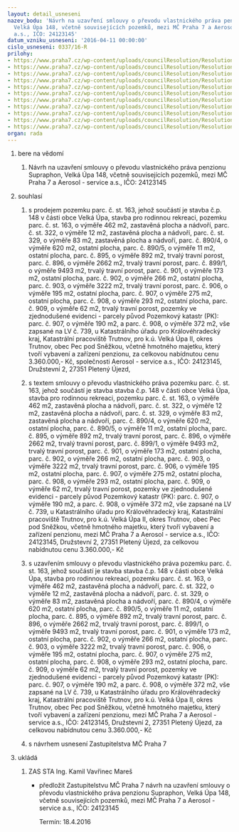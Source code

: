 ```yaml
---
layout: detail_usneseni
nazev_bodu: 'Návrh na uzavření smlouvy o převodu vlastnického práva penzionu Supraphon,
  Velká Úpa 148, včetně souvisejících pozemků, mezi MČ Praha 7 a Aerosol - service
  a.s., IČO: 24123145'
datum_vzniku_usneseni: '2016-04-11 00:00:00'
cislo_usneseni: 0337/16-R
prilohy:
- https://www.praha7.cz/wp-content/uploads/councilResolution/Resolutions/27608/export/DZ_Supraphon04167VER1~43183.docx
- https://www.praha7.cz/wp-content/uploads/councilResolution/Resolutions/27608/export/02_Supraphon0416~43182.pdf
- https://www.praha7.cz/wp-content/uploads/councilResolution/Resolutions/27608/export/03_Supraphon0416~43181.pdf
- https://www.praha7.cz/wp-content/uploads/councilResolution/Resolutions/27608/export/04_Supraphon0416~43180.pdf
- https://www.praha7.cz/wp-content/uploads/councilResolution/Resolutions/27608/export/05_Supraphon0416~43179.doc
- https://www.praha7.cz/wp-content/uploads/councilResolution/Resolutions/27608/export/06_Supraphon0416~43178.pdf
- https://www.praha7.cz/wp-content/uploads/councilResolution/Resolutions/27608/export/07_Supraphon0416~43177.pdf
- https://www.praha7.cz/wp-content/uploads/councilResolution/Resolutions/27608/export/08_Supraphon0416~43176.pdf
- https://www.praha7.cz/wp-content/uploads/councilResolution/Resolutions/27608/export/09_Supraphon0416~43175.pdf
- https://www.praha7.cz/wp-content/uploads/councilResolution/Resolutions/27608/export/10_Supraphon0416~43173.pdf
- https://www.praha7.cz/wp-content/uploads/councilResolution/Resolutions/27608/export/export~299674.pdf
organ: rada
---
```

<ol id="urzList" class="urzList_view"><li id="" class="urzClass1"><span name="1">bere na vědomí</span><ol class="urzOlClass"><li style="text-align: left;" id="" class="urzClass2"><span><p>Návrh na uzavření smlouvy o převodu vlastnického práva penzionu Supraphon, Velká Úpa 148, včetně souvisejících pozemků, mezi MČ Praha 7 a Aerosol - service a.s., IČO: 24123145</p></span></li></ol></li><li id="" class="urzClass1"><span name="26">souhlasí</span><ol id="" class="urzOlClass"><li style="text-align: left;" id="" class="urzClass2"><span><p>s prodejem pozemku parc. č. st. 163, jehož součástí je stavba č.p. 148 v části obce Velká Úpa, stavba pro rodinnou rekreaci, pozemku parc. č. st. 163, o výměře 462 m2, zastavěná plocha a nádvoří, parc. č. st. 322, o výměře 12 m2, zastavěná plocha a nádvoří, parc. č. st. 329, o výměře 83 m2, zastavěná plocha a nádvoří, parc. č. 890/4, o výměře 620 m2, ostatní plocha, parc. č. 890/5, o výměře 11 m2, ostatní plocha, parc. č. 895, o výměře 892 m2, trvalý travní porost, parc. č. 896, o výměře 2662 m2, trvalý travní porost, parc. č. 899/1, o výměře 9493 m2, trvalý travní porost, parc. č. 901, o výměře 173 m2, ostatní plocha, parc. č. 902, o výměře 266 m2, ostatní plocha, parc. č. 903, o výměře 3222 m2, trvalý travní porost, parc. č. 906, o výměře 195 m2, ostatní plocha, parc. č. 907, o výměře 275 m2, ostatní plocha, parc. č. 908, o výměře 293 m2, ostatní plocha, parc. č. 909, o výměře 62 m2, trvalý travní porost, pozemky ve zjednodušené evidenci - parcely původ Pozemkový katastr (PK): parc. č. 907, o výměře 190 m2, a parc. č. 908, o výměře 372 m2, vše zapsané na LV č. 739, u Katastrálního úřadu pro Královéhradecký kraj, Katastrální pracoviště Trutnov, pro k.ú. Velká Úpa II, okres Trutnov, obec Pec pod Sněžkou, včetně hmotného majetku, který tvoří vybavení a zařízení penzionu, za celkovou nabídnutou cenu 3.360.000,- Kč, společnosti Aerosol - service a.s., IČO: 24123145, Družstevní 2, 27351 Pletený Újezd,&nbsp;</p></span></li><li style="text-align: left;" id="" class="urzClass2"><span><p>s textem smlouvy o převodu vlastnického práva pozemku parc. č. st. 163, jehož součástí je stavba stavba č.p. 148 v části obce Velká Úpa, stavba pro rodinnou rekreaci, pozemku parc. č. st. 163, o výměře 462 m2, zastavěná plocha a nádvoří, parc. č. st. 322, o výměře 12 m2, zastavěná plocha a nádvoří, parc. č. st. 329, o výměře 83 m2, zastavěná plocha a nádvoří, parc. č. 890/4, o výměře 620 m2, ostatní plocha, parc. č. 890/5, o výměře 11 m2, ostatní plocha, parc. č. 895, o výměře 892 m2, trvalý travní porost, parc. č. 896, o výměře 2662 m2, trvalý travní porost, parc. č. 899/1, o výměře 9493 m2, trvalý travní porost, parc. č. 901, o výměře 173 m2, ostatní plocha, parc. č. 902, o výměře 266 m2, ostatní plocha, parc. č. 903, o výměře 3222 m2, trvalý travní porost, parc. č. 906, o výměře 195 m2, ostatní plocha, parc. č. 907, o výměře 275 m2, ostatní plocha, parc. č. 908, o výměře 293 m2, ostatní plocha, parc. č. 909, o výměře 62 m2, trvalý travní porost, pozemky ve zjednodušené evidenci - parcely původ Pozemkový katastr (PK): parc. č. 907, o výměře 190 m2, a parc. č. 908, o výměře 372 m2, vše zapsané na LV č. 739, u Katastrálního úřadu pro Královéhradecký kraj, Katastrální pracoviště Trutnov, pro k.ú. Velká Úpa II, okres Trutnov, obec Pec pod Sněžkou, včetně hmotného majetku, který tvoří vybavení a zařízení penzionu, mezi MČ Praha 7 a Aerosol - service a.s., IČO: 24123145, Družstevní 2, 27351 Pletený Újezd, za celkovou nabídnutou cenu 3.360.000,- Kč</p></span></li><li style="text-align: left;" id="" class="urzClass2"><span><p>s uzavřením smlouvy o převodu vlastnického práva pozemku parc. č. st. 163, jehož součástí je stavba stavba č.p. 148 v části obce Velká Úpa, stavba pro rodinnou rekreaci, pozemku parc. č. st. 163, o výměře 462 m2, zastavěná plocha a nádvoří, parc. č. st. 322, o výměře 12 m2, zastavěná plocha a nádvoří, parc. č. st. 329, o výměře 83 m2, zastavěná plocha a nádvoří, parc. č. 890/4, o výměře 620 m2, ostatní plocha, parc. č. 890/5, o výměře 11 m2, ostatní plocha, parc. č. 895, o výměře 892 m2, trvalý travní porost, parc. č. 896, o výměře 2662 m2, trvalý travní porost, parc. č. 899/1, o výměře 9493 m2, trvalý travní porost, parc. č. 901, o výměře 173 m2, ostatní plocha, parc. č. 902, o výměře 266 m2, ostatní plocha, parc. č. 903, o výměře 3222 m2, trvalý travní porost, parc. č. 906, o výměře 195 m2, ostatní plocha, parc. č. 907, o výměře 275 m2, ostatní plocha, parc. č. 908, o výměře 293 m2, ostatní plocha, parc. č. 909, o výměře 62 m2, trvalý travní porost, pozemky ve zjednodušené evidenci - parcely původ Pozemkový katastr (PK): parc. č. 907, o výměře 190 m2, a parc. č. 908, o výměře 372 m2, vše zapsané na LV č. 739, u Katastrálního úřadu pro Královéhradecký kraj, Katastrální pracoviště Trutnov, pro k.ú. Velká Úpa II, okres Trutnov, obec Pec pod Sněžkou, včetně hmotného majetku, který tvoří vybavení a zařízení penzionu, mezi&nbsp;MČ Praha 7 a&nbsp;Aerosol - service a.s., IČO: 24123145, Družstevní 2, 27351 Pletený Újezd,&nbsp;za celkovou nabídnutou cenu 3.360.000,- Kč</p></span></li><li style="text-align: left;" id="" class="urzClass2"><span><p>s návrhem usnesení Zastupitelstva MČ Praha 7</p></span></li></ol></li><li class="urzClass1" id="urzUkoly"><span name="1">ukládá</span><ol class="urzOlClass"><li class="urzClass2"><span><p>ZAS STA Ing. Kamil Vavřinec Mareš</p></span><ul class="urzUlClass"><li class="urzClass3"><span><p>předložit Zastupitelstvu MČ Praha 7 návrh na uzavření smlouvy o převodu vlastnického práva penzionu Supraphon, Velká Úpa 148, včetně souvisejících pozemků, mezi MČ Praha 7 a Aerosol - service a.s., IČO: 24123145</p></span><span class="urzUkolTermin">  Termín:&nbsp;18.4.2016</span></li></ul></li></ol></li></ol>